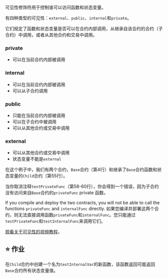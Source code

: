 可见性修饰符用于控制谁可以访问函数和状态变量。

有四种类型的可见性：`external`、`public`、`internal`和`private`。

它们规定了函数和状态变量是否可以在合约内部调用，从继承自该合约的合约（子合约）中调用，或者从其他合约和交易中调用。

### private

- 可以在当前合约内部被调用

### internal

- 可以在当前合约内部被调用
- 可以从子合约调用

### public

- 只能在当前合约内部被调用
- 可以在子合约中被调用
- 可以从其他合约或交易中调用

### external

- 可以从其他合约或交易中调用
- 状态变量不能是`external`

在这个例子中，我们有两个合约，`Base`合约（第4行）和继承了`Base`合约函数和状态变量的`Child`合约（第55行）。

当你取消注释`testPrivateFunc`（第58-60行），你会得到一个错误，因为子合约没有访问来自`Base`合约的`privateFunc` private 函数。

If you compile and deploy the two contracts, you will not be able to call the functions `privateFunc` and `internalFunc` directly. 如果您编译并部署这两个合约，则无法直接调用函数`privateFunc`和`internalFunc`。您只能通过`testPrivateFunc`和`testInternalFunc`来调用它们。

<a href="https://www.youtube.com/watch?v=NBzQVJ6OrrQ" target="_blank">观看关于可见性的视频教程</a>。

## ⭐️ 作业

在`Child`合约中创建一个名为`testInternalVar`的新函数，该函数返回可能返回`Base`合约所有状态变量值。
